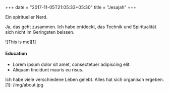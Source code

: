 +++
date = "2017-11-05T21:05:33+05:30"
title = "Jesajah"
+++

Ein spiritueller Nerd.

Ja, das geht zusammen. Ich habe entdeckt, das Technik und Spiritualität sich
nicht im Geringsten beissen. 

![This is me][1]



#### Education

* Lorem ipsum dolor sit amet, consectetuer adipiscing elit.
* Aliquam tincidunt mauris eu risus.

Ich habe viele verschiedene Leben gelebt. Alles hat sich organisch ergeben. 
[1]: /img/about.jpg
